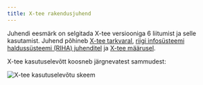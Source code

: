 ```yaml
---
title: X-tee rakendusjuhend
---
```


Juhendi eesmärk on selgitada X-tee versiooniga 6 liitumist ja selle kasutamist. Juhend põhineb [X-tee tarkvaral](https://github.com/ria-ee/X-Road), [riigi infosüsteemi haldussüsteemi (RIHA) juhenditel](https://abi.riha.ee/) ja [X-tee määrusel](https://www.riigiteataja.ee/akt/127092016004). 

X-tee kasutuselevõtt koosneb järgnevatest sammudest:

![X-tee kasutuselevõtu skeem](https://moodle.ria.ee/pluginfile.php/596/mod_page/content/189/juhisest%20115%20liitumise%20skeem.png)
